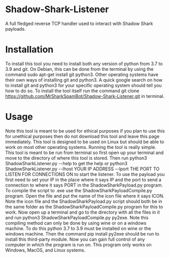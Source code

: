 # Shadow-Shark-Listener
A full fledged reverse TCP handler used to interact with Shadow Shark payloads.

# Installation
To install this tool you need to install both any version of python from 3.7 to 3.9 and git. On Debian, this can be done from the terminal by using the command sudo apt-get install git python3. Other operating systems have their own ways of installing git and python3. A quick google search on how to install git and python3 for your specific operating system should tell you how to do so. To install the tool itself run the command git clone https://github.com/MrSharkSpamBot/Shadow-Shark-Listener.git in terminal.

# Usage
Note this tool is meant to be used for ethical purposes if you plan to use this for unethical purposes then do not download this tool and leave this page immediately. This tool is designed to be used on Linux but should be able to work on most other operating systems. Running the tool is really simple. This tool is meant to be run from terminal so first open up your terminal and move to the directory of where this tool is stored. Then run python3 ShadowSharkListener.py --help to get the help or python3 ShadowSharkListener.py --lhost YOUR IP ADDRESS --lport THE PORT TO LISTEN FOR CONNECTIONS ON to start the listener. To use the payload you first need to set your IP in the place where it says IP and the port to send a connection to where it says PORT in the ShadowSharkPayload.py program. To compile the script to .exe use the ShadowSharkPayloadCompile.py program. Open the file and put the name of the icon file where it says ICON. Note the icon file and the ShadowSharkPayload.py script should both be in the same folder as the ShadowSharkPayloadCompile.py program for this to work. Now open up a terminal and go to the directory with all the files in it and run python3 ShadowSharkPayloadCompile.py py2exe. Note this compiling method can only be done by using wine or on a windows machine. To do this python 3.7 to 3.9 must be installed on wine or the windows machine. Then the command pip install py2exe should be run to install this third-party module. Now you can gain full control of any computer in which the program is run on. This program only works on Windows, MacOS, and Linux systems.
